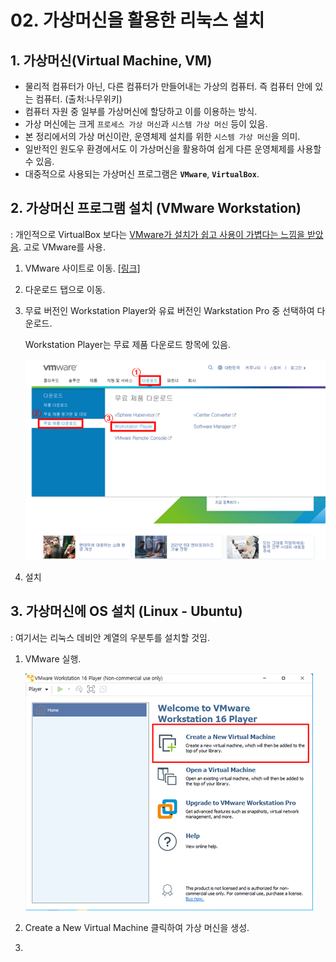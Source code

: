 # 02. 가상머신을 활용한 리눅스 설치



## 1. 가상머신(Virtual Machine, VM)

* 물리적 컴퓨터가 아닌, 다른 컴퓨터가 만들어내는 가상의 컴퓨터. 즉 컴퓨터 안에 있는 컴퓨터. (출처:나무위키)
* 컴퓨터 자원 중 일부를 가상머신에 할당하고 이를 이용하는 방식.
* 가상 머신에는 크게 `프로세스 가상 머신`과 `시스템 가상 머신` 등이 있음. 
* 본 정리에서의 가상 머신이란, 운영체제 설치를 위한 `시스템 가상 머신`을 의미.
* 일반적인 원도우 환경에서도 이 가상머신을 활용하여 쉽게 다른 운영체제를 사용할 수 있음.
* 대중적으로 사용되는 가상머신 프로그램은 **`VMware`**, **`VirtualBox`**.





## 2. 가상머신 프로그램 설치 (VMware Workstation)



: 개인적으로 VirtualBox 보다는 <u>VMware가 설치가 쉽고 사용이 가볍다는 느낌을 받았음</u>. 고로 VMware를 사용.



1. VMware 사이트로 이동. [[링크]](https://www.vmware.com/kr.html)

2. 다운로드 탭으로 이동.

3. 무료 버전인 Workstation Player와 유료 버전인 Warkstation Pro 중 선택하여 다운로드.

      Workstation Player는 무료 제품 다운로드 항목에 있음.

    ![image-20210310131919952](images/image-20210310131919952.png)

4. 설치





## 3. 가상머신에 OS 설치 (Linux - Ubuntu)

: 여기서는 리눅스 데비안 계열의 우분투를 설치할 것임.



1. VMware 실행.

    ![image-20210310132803787](images/image-20210310132803787.png)

2. Create a New Virtual Machine 클릭하여 가상 머신을 생성.

    

    

3. 

